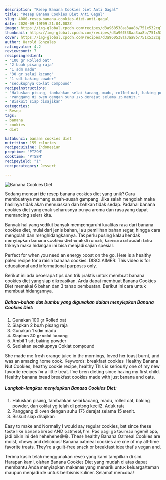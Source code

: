 ```yaml
---
description: "Resep Banana Cookies Diet Anti Gagal"
title: "Resep Banana Cookies Diet Anti Gagal"
slug: 4080-resep-banana-cookies-diet-anti-gagal
date: 2020-09-19T09:21:04.002Z
image: https://img-global.cpcdn.com/recipes/d3a960538aa3aa8b/751x532cq70/banana-cookies-diet-foto-resep-utama.jpg
thumbnail: https://img-global.cpcdn.com/recipes/d3a960538aa3aa8b/751x532cq70/banana-cookies-diet-foto-resep-utama.jpg
cover: https://img-global.cpcdn.com/recipes/d3a960538aa3aa8b/751x532cq70/banana-cookies-diet-foto-resep-utama.jpg
author: Harold Gonzales
ratingvalue: 4.2
reviewcount: 7
recipeingredient:
- "100 gr Rolled oat"
- "2 buah pisang raja"
- "1 sdm madu"
- "30 gr selai kacang"
- "1 sdt baking powder"
- "secukupnya Coklat compound"
recipeinstructions:
- "Haluskan pisang, tambahkan selai kacang, madu, rolled oat, baking powder, dan coklat yg telah di potong kecil2. Aduk rata"
- "Panggang di oven dengan suhu 175 derajat selama 15 menit."
- "Biskuit siap disajikan"
categories:
- Resep
tags:
- banana
- cookies
- diet

katakunci: banana cookies diet 
nutrition: 155 calories
recipecuisine: Indonesian
preptime: "PT29M"
cooktime: "PT58M"
recipeyield: "1"
recipecategory: Dessert

---
```



![Banana Cookies Diet](https://img-global.cpcdn.com/recipes/d3a960538aa3aa8b/751x532cq70/banana-cookies-diet-foto-resep-utama.jpg)

Sedang mencari ide resep banana cookies diet yang unik? Cara membuatnya memang susah-susah gampang. Jika salah mengolah maka hasilnya tidak akan memuaskan dan bahkan tidak sedap. Padahal banana cookies diet yang enak seharusnya punya aroma dan rasa yang dapat memancing selera kita.

Banyak hal yang sedikit banyak mempengaruhi kualitas rasa dari banana cookies diet, mulai dari jenis bahan, lalu pemilihan bahan segar, hingga cara mengolah dan menghidangkannya. Tak perlu pusing kalau hendak menyiapkan banana cookies diet enak di rumah, karena asal sudah tahu triknya maka hidangan ini bisa menjadi sajian spesial.

Perfect for when you need an energy boost on the go. Here is a healthy paleo recipe for a raisin banana cookies. DISCLAIMER: This video is for educational and informational purposes only.


Berikut ini ada beberapa tips dan trik praktis untuk membuat banana cookies diet yang siap dikreasikan. Anda dapat membuat Banana Cookies Diet memakai 6 bahan dan 3 tahap pembuatan. Berikut ini cara untuk membuat hidangannya.

<!--inarticleads1-->

##### Bahan-bahan dan bumbu yang digunakan dalam menyiapkan Banana Cookies Diet:

1. Gunakan 100 gr Rolled oat
1. Siapkan 2 buah pisang raja
1. Gunakan 1 sdm madu
1. Siapkan 30 gr selai kacang
1. Ambil 1 sdt baking powder
1. Sediakan secukupnya Coklat compound


She made me fresh orange juice in the mornings, loved her toast burnt, and was an amazing home cook. Keywords: breakfast cookies, Healthy Banana Nut Cookies, healthy cookie recipe, healthy This is seriously one of my new favorite recipes for a little treat. I&#39;ve been dieting since having my first child. Healthy banana bread breakfast cookies made with just banana and oats. 

<!--inarticleads2-->

##### Langkah-langkah menyiapkan Banana Cookies Diet:

1. Haluskan pisang, tambahkan selai kacang, madu, rolled oat, baking powder, dan coklat yg telah di potong kecil2. Aduk rata
1. Panggang di oven dengan suhu 175 derajat selama 15 menit.
1. Biskuit siap disajikan


Easy to make and Normally I would say regular cookies, but since these taste like banana bread AND oatmeal, I&#39;m. Pas pagi ga tau mau ngemil apa, jadi bikin ini deh hehehehe😁😁. These healthy Banana Oatmeal Cookies are moist, chewy and delicious! Banana oatmeal cookies are one of my all-time favorite treats. They&#39;re a guilt-free snack or breakfast idea that&#39;s vegan and. 

Terima kasih telah menggunakan resep yang kami tampilkan di sini. Harapan kami, olahan Banana Cookies Diet yang mudah di atas dapat membantu Anda menyiapkan makanan yang menarik untuk keluarga/teman maupun menjadi ide untuk berbisnis kuliner. Selamat mencoba!
